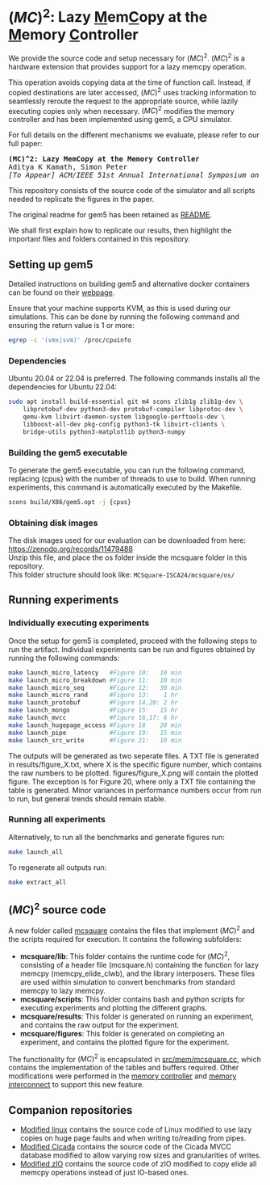 
# $(MC)^{2}$: Lazy <ins>M</ins>em<ins>C</ins>opy at the <ins>M</ins>emory <ins>C</ins>ontroller

We provide the source code and setup necessary for $(MC)^{2}$. 
$(MC)^{2}$ is a hardware extension that provides support for a lazy memcpy operation. 

This operation avoids copying data at the time of function call.  Instead, if copied destinations are later accessed, $(MC)^{2}$ uses tracking information to seamlessly reroute the request to the appropriate source, while lazily executing copies only when necessary. $(MC)^{2}$ modifies the memory controller and has been implemented using gem5, a CPU simulator.

For full details on the different mechanisms we evaluate, please refer to our full paper:
<pre>
<b>(MC)^2: Lazy MemCopy at the Memory Controller</b>
Aditya K Kamath, Simon Peter
<i>[To Appear] ACM/IEEE 51st Annual International Symposium on Computer Architecture (ISCA), 2024</i>
</pre>



This repository consists of the source code of the simulator and all scripts needed to replicate the figures in the paper.

The original readme for gem5 has been retained as [README](./README).

We shall first explain how to replicate our results, then highlight the important files and folders contained in this repository.

## Setting up gem5
Detailed instructions on building gem5 and alternative docker containers can be found on their [webpage](https://www.gem5.org/documentation/general_docs/building).

Ensure that your machine supports KVM, as this is used during our simulations. This can be done by running the following command and ensuring the return value is 1 or more:
```bash
egrep -c '(vmx|svm)' /proc/cpuinfo
```

### Dependencies
Ubuntu 20.04 or 22.04 is preferred.
The following commands installs all the dependencies for Ubuntu 22.04:
```bash
sudo apt install build-essential git m4 scons zlib1g zlib1g-dev \
    libprotobuf-dev python3-dev protobuf-compiler libprotoc-dev \
    qemu-kvm libvirt-daemon-system libgoogle-perftools-dev \
    libboost-all-dev pkg-config python3-tk libvirt-clients \
    bridge-utils python3-matplotlib python3-numpy
```

### Building the gem5 executable
To generate the gem5 executable, you can run the following command, replacing {cpus} with the number of threads to use to build. 
When running experiments, this command is automatically executed by the Makefile. 
```bash
scons build/X86/gem5.opt -j {cpus}
```

### Obtaining disk images
The disk images used for our evaluation can be downloaded from here: https://zenodo.org/records/11479488   
Unzip this file, and place the os folder inside the mcsquare folder in this repository.   
This folder structure should look like: ```MCSquare-ISCA24/mcsquare/os/```

## Running experiments

### Individually executing experiments

Once the setup for gem5 is completed, proceed with the following steps to run the artifact. 
Individual experiments can be run and figures obtained by running the following commands:
```bash
make launch_micro_latency   #Figure 10:   10 min
make launch_micro_breakdown #Figure 11:   10 min
make launch_micro_seq       #Figure 12:   30 min
make launch_micro_rand      #Figure 13:    1 hr
make launch_protobuf        #Figure 14,20: 2 hr
make launch_mongo           #Figure 15:   15 hr
make launch_mvcc            #Figure 16,17: 6 hr
make launch_hugepage_access #Figure 18    20 min
make launch_pipe            #Figure 19:   15 min
make launch_src_write       #Figure 21:   10 min
```
The outputs will be generated as two seperate files. A TXT file is generated in results/figure_X.txt, where X is the specific figure number, which contains the raw numbers to be plotted. figures/figure_X.png will contain the plotted figure. The exception is for Figure 20, where only a TXT file containing the table is generated.
Minor variances in performance numbers occur from run to run, but general trends should remain stable.

### Running all experiments

Alternatively, to run all the benchmarks and generate figures run:
```bash
make launch_all 
```
To regenerate all outputs run: 
```bash
make extract_all
```

## $(MC)^{2}$ source code
A new folder called [mcsquare](./mcsquare) contains the files that implement $(MC)^{2}$ and the scripts required for execution. It contains the following subfolders:
- **mcsquare/lib**: This folder contains the runtime code for $(MC)^{2}$, consisting of a header file (mcsquare.h) containing the function for lazy memcpy (memcpy_elide_clwb), and the library interposers. These files are used within simulation to convert benchmarks from standard memcpy to lazy memcpy. 
- **mcsquare/scripts**: This folder contains bash and python scripts for executing experiments and plotting the different graphs.
- **mcsquare/results**: This folder is generated on running an experiment, and contains the raw output for the experiment.
- **mcsquare/figures**: This folder is generated on completing an experiment, and contains the plotted figure for the experiment.

The functionality for $(MC)^{2}$ is encapsulated in [src/mem/mcsquare.cc](./src/mem/mcsquare.cc), which contains the implementation of the tables and buffers required. Other modifications were performed in the [memory controller](./src/mem/mem_ctrl.cc) and [memory interconnect](./src/mem/coherent_xbar.cc) to support this new feature.

## Companion repositories
- [Modified linux](https://github.com/AKKamath/linux-5.7) contains the source code of Linux modified to use lazy copies on huge page faults and when writing to/reading from pipes.
- [Modified Cicada](https://github.com/AKKamath/cicada-engine) contains the source code of the Cicada MVCC database modified to allow varying row sizes and granularities of writes.
- [Modified zIO](https://github.com/AKKamath/zIO) contains the source code of zIO modified to copy elide all memcpy operations instead of just IO-based ones.
